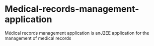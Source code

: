 # Medical-records-management-application
Médical records management application is anJ2EE application for the management of medical records
